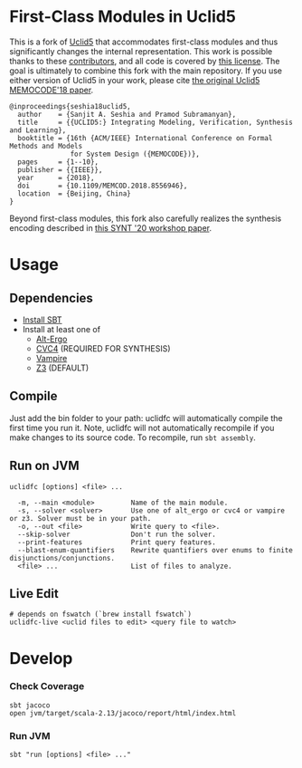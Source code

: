 # First-Class Modules in Uclid5

This is a fork of [Uclid5](https://github.com/uclid-org/uclid) that
accommodates first-class modules and thus significantly changes the internal
representation. This work is possible thanks to these
[contributors](https://github.com/uclid-org/uclid/blob/master/CONTRIBUTORS.md),
and all code is covered by [this
license](https://github.com/uclid-org/uclid/blob/master/LICENSE). The goal is
ultimately to combine this fork with the main repository. If you use either
version of Uclid5 in your work, please cite [the original Uclid5 MEMOCODE'18
paper](https://cse.iitk.ac.in/users/spramod/papers/memocode18.pdf).

```
@inproceedings{seshia18uclid5,
  author    = {Sanjit A. Seshia and Pramod Subramanyan},
  title     = {{UCLID5:} Integrating Modeling, Verification, Synthesis and Learning},
  booktitle = {16th {ACM/IEEE} International Conference on Formal Methods and Models
               for System Design ({MEMOCODE})},
  pages     = {1--10},
  publisher = {{IEEE}},
  year      = {2018},
  doi       = {10.1109/MEMCOD.2018.8556946},
  location  = {Beijing, China}
}
```

Beyond first-class modules, this fork also carefully realizes the synthesis
encoding described in [this SYNT '20 workshop
paper](https://arxiv.org/abs/2007.06760).

# Usage

## Dependencies

- [Install SBT](https://www.scala-lang.org/download/)
- Install at least one of
  - [Alt-Ergo](https://alt-ergo.ocamlpro.com/)
  - [CVC4](https://github.com/CVC4/CVC4) (REQUIRED FOR SYNTHESIS)
  - [Vampire](https://github.com/vprover/vampire)
  - [Z3](https://github.com/Z3Prover/z3) (DEFAULT)

## Compile

Just add the bin folder to your path: uclidfc will automatically compile the
first time you run it. Note, uclidfc will not automatically recompile if you
make changes to its source code. To recompile, run `sbt assembly`.

## Run on JVM

```
uclidfc [options] <file> ...

  -m, --main <module>         Name of the main module.
  -s, --solver <solver>       Use one of alt_ergo or cvc4 or vampire or z3. Solver must be in your path.
  -o, --out <file>            Write query to <file>.
  --skip-solver               Don't run the solver.
  --print-features            Print query features.
  --blast-enum-quantifiers    Rewrite quantifiers over enums to finite disjunctions/conjunctions.
  <file> ...                  List of files to analyze.
```

## Live Edit

```
# depends on fswatch (`brew install fswatch`)
uclidfc-live <uclid files to edit> <query file to watch>
```

# Develop

### Check Coverage

```
sbt jacoco
open jvm/target/scala-2.13/jacoco/report/html/index.html
```

### Run JVM

```
sbt "run [options] <file> ..."
```